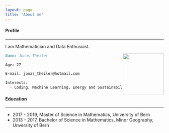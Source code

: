 ```yaml
---
layout: page
title: "About me"
---
```



#### Profile
---

I am Mathematician and Data Enthusiast. 

<img align="right" width="130" src="https://user-images.githubusercontent.com/80971809/112206002-b7c0cd80-8c15-11eb-85e4-e0ce6bf05f52.jpg">


```markdown
Name: Jonas Theiler

Age: 27

E-mail: jonas_theiler@hotmail.com

Interests:
  - Coding, Machine Learning, Energy and Sustainability, Insurances


```


#### Education
---

  - 2017 - 2019, Master of Science in Mathematics, University of Bern
  - 2013 - 2017, Bachelor of Science in Mathematics, Minor Geography, Unversity of Bern


